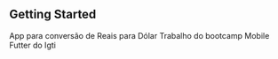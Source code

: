 ## Getting Started

App para conversão de Reais para Dólar
Trabalho do bootcamp Mobile Futter do Igti



